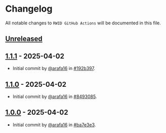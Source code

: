 # Changelog

All notable changes to `RWID GitHub Actions` will be documented in this file.

## [Unreleased](https://github.com/arafa16/rwid-github-actions/compare/1.1.1...main)

## [1.1.1](https://github.com/arafa16/rwid-github-actions/releases/tag/1.1.1) - 2025-04-02

- Initial commit by [@arafa16](https://github.com/arafa16) in [#192b397](https://github.com/arafa16/rwid-github-actions/commit/192b39782290ca355e130f992139da951a980521).

## [1.1.0](https://github.com/arafa16/rwid-github-actions/releases/tag/1.1.0) - 2025-04-02

- Initial commit by [@arafa16](https://github.com/arafa16) in [#8493085](https://github.com/arafa16/rwid-github-actions/commit/8493085a66d5f40feb65cba38a94d8c5d7bc260f).

## [1.0.0](https://github.com/arafa16/rwid-github-actions/releases/tag/1.0.0) - 2025-04-02

- Initial commit by [@arafa16](https://github.com/arafa16) in [#ba7e3e3](https://github.com/arafa16/rwid-github-actions/commit/ba7e3e337f6d5cf29c1d466b9f512c168bfdc10e).
